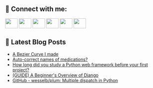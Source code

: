 ## 🔎 Connect with me:
[<img height="32" width="40" src="https://cdn.jsdelivr.net/npm/simple-icons@v5/icons/telegram.svg" />](https://t.me/bullbesh)
[<img height="32" width="40" src="https://cdn.jsdelivr.net/npm/simple-icons@v5/icons/vk.svg" />](https://vk.com/bullbesh)
[<img height="32" width="40" src="https://cdn.jsdelivr.net/npm/simple-icons@v5/icons/twitter.svg" />](https://twitter.com/bullbesh1)
[<img height="32" width="40" src="https://cdn.jsdelivr.net/npm/simple-icons@v5/icons/instagram.svg" />](https://www.instagram.com/bullbesh)
[<img height="32" width="40" src="https://cdn.jsdelivr.net/npm/simple-icons@v5/icons/reddit.svg" />](https://www.reddit.com/user/bullbesh)
[<img height="32" width="40" src="https://cdn.jsdelivr.net/npm/simple-icons@v5/icons/youtube.svg" />](https://www.youtube.com/channel/UCtfjRs6uzgq5mfm8S06WTcg)

## 📕 Latest Blog Posts
<!-- BLOG-POST-LIST:START -->
- [A Bezier Curve I made](https://www.reddit.com/r/Python/comments/v9h7th/a_bezier_curve_i_made/)
- [Auto-correct names of medications?](https://www.reddit.com/r/Python/comments/v9gbex/autocorrect_names_of_medications/)
- [How long did you study a Python web framework before your first project?](https://www.reddit.com/r/Python/comments/v9frgd/how_long_did_you_study_a_python_web_framework/)
- [&lpar;GUIDE&rpar; A Beginner&#39;s Overview of Django](https://www.reddit.com/r/Python/comments/v9f9by/guide_a_beginners_overview_of_django/)
- [GitHub - wesselb/plum: Multiple dispatch in Python](https://www.reddit.com/r/Python/comments/v9d6pm/github_wesselbplum_multiple_dispatch_in_python/)
<!-- BLOG-POST-LIST:END -->
